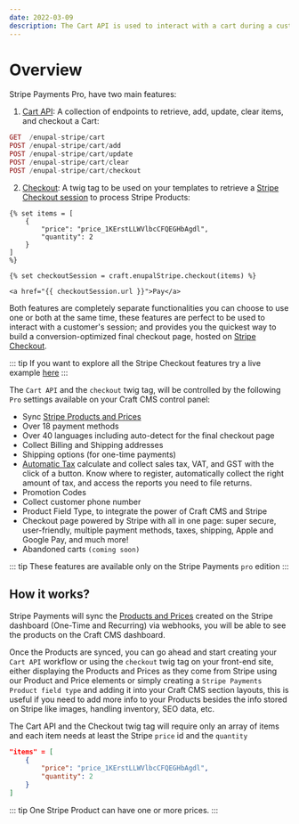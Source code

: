 ```yaml
---
date: 2022-03-09
description: The Cart API is used to interact with a cart during a customer's session; and provides you the quickest way to build conversion-optimized final checkout page, hosted on Stripe Checkout
---
```


# Overview

Stripe Payments Pro, have two main features:

1. [Cart API](/stripe-payments/pro/cart-api): A collection of endpoints to retrieve, add, update, clear items, and checkout a Cart:
```php Endpoints
GET  /enupal-stripe/cart
POST /enupal-stripe/cart/add
POST /enupal-stripe/cart/update
POST /enupal-stripe/cart/clear
POST /enupal-stripe/cart/checkout
```
2. [Checkout](/stripe-payments/pro/checkout): A twig tag to be used on your templates to retrieve a [Stripe Checkout session](https://stripe.com/docs/api/checkout/sessions) to process Stripe Products:

```twig
{% set items = [
    {
        "price": "price_1KErstLLWVlbcCFQEGHbAgdl",
        "quantity": 2
    }
]
%}

{% set checkoutSession = craft.enupalStripe.checkout(items) %}

<a href="{{ checkoutSession.url }}">Pay</a>
```

Both features are completely separate functionalities you can choose to use one or both at the same time, these features are perfect to be used to interact with a customer's session; and provides you the quickest way to build a conversion-optimized final checkout page, hosted on [Stripe Checkout](https://stripe.com/docs/payments/checkout).

::: tip
If you want to explore all the Stripe Checkout features try a live example [here](https://checkout.stripe.dev/)
:::

The `Cart API` and the `checkout` twig tag, will be controlled by the following `Pro` settings available on your Craft CMS control panel:

- Sync [Stripe Products and Prices](./products)
- Over 18 payment methods
- Over 40 languages including auto-detect for the final checkout page
- Collect Billing and Shipping addresses
- Shipping options (for one-time payments)
- [Automatic Tax](https://stripe.com/tax) calculate and collect sales tax, VAT, and GST with the click of a button. Know where to register, automatically collect the right amount of tax, and access the reports you need to file returns.
- Promotion Codes
- Collect customer phone number
- Product Field Type, to integrate the power of Craft CMS and Stripe
- Checkout page powered by Stripe with all in one page: super secure, user-friendly, multiple payment methods, taxes, shipping, Apple and Google Pay, and much more!
- Abandoned carts `(coming soon)`

::: tip
These features are available only on the Stripe Payments `pro` edition
:::

## How it works?

Stripe Payments will sync the [Products and Prices](./products) created on the Stripe dashboard (One-Time and Recurring) via webhooks, you will be able to see the products on the Craft CMS dashboard.

Once the Products are synced, you can go ahead and start creating your `Cart API` workflow or using the `checkout` twig tag on your front-end site, either displaying the Products and Prices as they come from Stripe using our Product and Price elements or simply creating a `Stripe Payments Product field type` and adding it into your Craft CMS section layouts, this is useful if you need to add more info to your Products besides the info stored on Stripe like images, handling inventory, SEO data, etc.

The Cart API and the Checkout twig tag will require only an array of items and each item needs at least the Stripe `price` id and the `quantity`
```json
"items" = [
    {
        "price": "price_1KErstLLWVlbcCFQEGHbAgdl",
        "quantity": 2
    }
]
```

::: tip
One Stripe Product can have one or more prices.
:::

 
 

